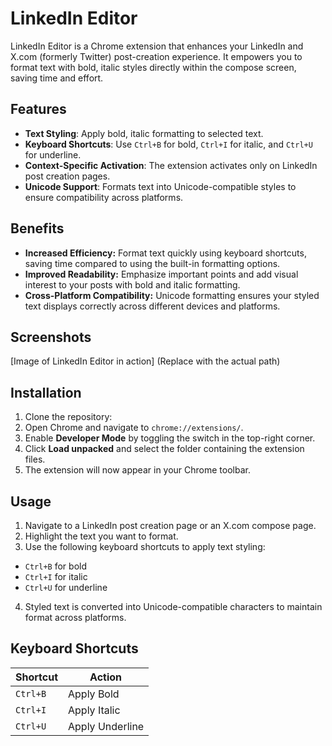 # LinkedIn Editor

LinkedIn Editor is a Chrome extension that enhances your LinkedIn and X.com (formerly Twitter) post-creation experience. It empowers you to format text with bold, italic styles directly within the compose screen, saving time and effort.

## Features

- **Text Styling**: Apply bold, italic formatting to selected text.  
- **Keyboard Shortcuts**: Use `Ctrl+B` for bold, `Ctrl+I` for italic, and `Ctrl+U` for underline.  
- **Context-Specific Activation**: The extension activates only on LinkedIn post creation pages.
- **Unicode Support**: Formats text into Unicode-compatible styles to ensure compatibility across platforms.  

## Benefits

- **Increased Efficiency:** Format text quickly using keyboard shortcuts, saving time compared to using the built-in formatting options.
- **Improved Readability:** Emphasize important points and add visual interest to your posts with bold and italic formatting.
- **Cross-Platform Compatibility:** Unicode formatting ensures your styled text displays correctly across different devices and platforms.

## Screenshots

[Image of LinkedIn Editor in action] (Replace with the actual path)

## Installation

1. Clone the repository:
2. Open Chrome and navigate to `chrome://extensions/`.
3. Enable **Developer Mode** by toggling the switch in the top-right corner.
4. Click **Load unpacked** and select the folder containing the extension files.
5. The extension will now appear in your Chrome toolbar.

## Usage

1. Navigate to a LinkedIn post creation page or an X.com compose page.
2. Highlight the text you want to format.
3. Use the following keyboard shortcuts to apply text styling:
- `Ctrl+B` for bold
- `Ctrl+I` for italic
- `Ctrl+U` for underline
4. Styled text is converted into Unicode-compatible characters to maintain format across platforms.

## Keyboard Shortcuts

| Shortcut | Action |
|---|---|
| `Ctrl+B` | Apply Bold |
| `Ctrl+I` | Apply Italic |
| `Ctrl+U` | Apply Underline |
